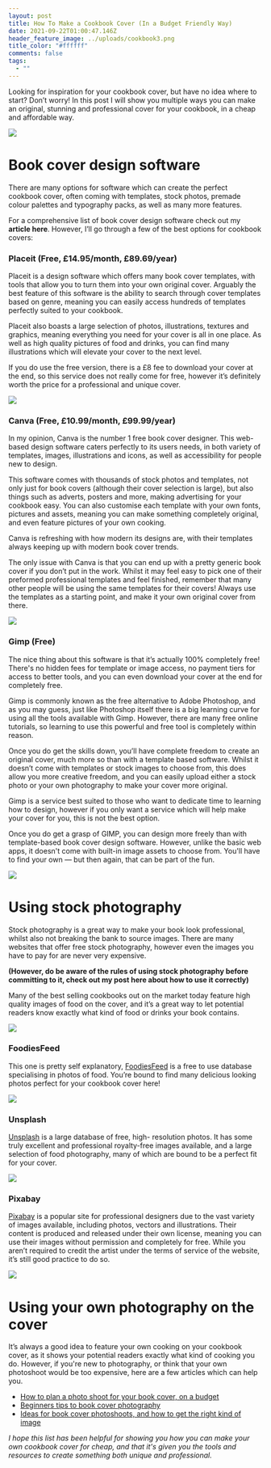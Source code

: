 ```yaml
---
layout: post
title: How To Make a Cookbook Cover (In a Budget Friendly Way)
date: 2021-09-22T01:00:47.146Z
header_feature_image: ../uploads/cookbook3.png
title_color: "#ffffff"
comments: false
tags:
  - ""
---
```

<!--StartFragment-->

Looking for inspiration for your cookbook cover, but have no idea where to start? Don’t worry! In this post I will show you multiple ways you can make an original, stunning and professional cover for your cookbook, in a cheap and affordable way.

![](../uploads/cookbook1.png)



# Book cover design software



There are many options for software which can create the perfect cookbook cover, often coming with templates, stock photos, premade colour palettes and typography packs, as well as many more features. 



For a comprehensive list of book cover design software check out my **article here**. However, I’ll go through a few of the best options for cookbook covers:



### Placeit (Free, £14.95/month, £89.69/year)

Placeit is a design software which offers many book cover templates, with tools that allow you to turn them into your own original cover. Arguably the best feature of this software is the ability to search through cover templates based on genre, meaning you can easily access hundreds of templates perfectly suited to your cookbook.

Placeit also boasts a large selection of photos, illustrations, textures and graphics, meaning everything you need for your cover is all in one place. As well as high quality pictures of food and drinks, you can find many illustrations which will elevate your cover to the next level.

If you do use the free version, there is a £8 fee to download your cover at the end, so this service does not really come for free, however it’s definitely worth the price for a professional and unique cover.

![](../uploads/cookbook5.png)



### Canva (Free, £10.99/month, £99.99/year)

In my opinion, Canva is the number 1 free book cover designer. This web-based design software caters perfectly to its users needs, in both variety of templates, images, illustrations and icons, as well as accessibility for people new to design.

This software comes with thousands of stock photos and templates, not only just for book covers (although their cover selection is large), but also things such as adverts, posters and more, making advertising for your cookbook easy. You can also customise each template with your own fonts, pictures and assets, meaning you can make something completely original, and even feature pictures of your own cooking.

Canva is refreshing with how modern its designs are, with their templates always keeping up with modern book cover trends.

The only issue with Canva is that you can end up with a pretty generic book cover if you don’t put in the work. Whilst it may feel easy to pick one of their preformed professional templates and feel finished, remember that many other people will be using the same templates for their covers! Always use the templates as a starting point, and make it your own original cover from there.

![](../uploads/cookbook6.png)



### Gimp (Free)

The nice thing about this software is that it’s actually 100% completely free! There's no hidden fees for template or image access, no payment tiers for access to better tools, and you can even download your cover at the end for completely free.

Gimp is commonly known as the free alternative to Adobe Photoshop, and as you may guess, just like Photoshop itself there is a big learning curve for using all the tools available with Gimp. However, there are many free online tutorials, so learning to use this powerful and free tool is completely within reason. 

Once you do get the skills down, you’ll have complete freedom to create an original cover, much more so than with a template based software. Whilst it doesn’t come with templates or stock images to choose from, this does allow you more creative freedom, and you can easily upload either a stock photo or your own photography to make your cover more original.

Gimp is a service best suited to those who want to dedicate time to learning how to design, however if you only want a service which will help make your cover for you, this is not the best option.

Once you do get a grasp of GIMP, you can design more freely than with template-based book cover design software. However, unlike the basic web apps, it doesn't come with built-in image assets to choose from. You'll have to find your own — but then again, that can be part of the fun.

![](../uploads/cookbook7.png)



# Using stock photography

Stock photography is a great way to make your book look professional, whilst also not breaking the bank to source images. There are many websites that offer free stock photography, however even the images you have to pay for are never very expensive. 

**(However, do be aware of the rules of using stock photography before committing to it, check out my post here about how to use it correctly)**

Many of the best selling cookbooks out on the market today feature high quality images of food on the cover, and it’s a great way to let potential readers know exactly what kind of food or drinks your book contains.

![](../uploads/cookbook4.png)



### FoodiesFeed

This one is pretty self explanatory, [FoodiesFeed](https://www.foodiesfeed.com/) is a free to use database specialising in photos of food. You’re bound to find many delicious looking photos perfect for your cookbook cover here!

![](../uploads/cookbook8.png)



### Unsplash

[Unsplash](https://unsplash.com/) is a large database of free, high- resolution photos. It has some truly excellent and professional royalty-free images available, and a large selection of food photography, many of which are bound to be a perfect fit for your cover.

![](../uploads/cookbook9.png)



### Pixabay

[Pixabay](https://pixabay.com/) is a popular site for professional designers due to the vast variety of images available, including photos, vectors and illustrations. Their content is produced and released under their own license, meaning you can use their images without permission and completely for free. While you aren’t required to credit the artist under the terms of service of the website, it’s still good practice to do so.

![](../uploads/cookbook10.png)



# Using your own photography on the cover



It’s always a good idea to feature your own cooking on your cookbook cover, as it shows your potential readers exactly what kind of cooking you do. However, if you're new to photography, or think that your own photoshoot would be too expensive, here are a few articles which can help you.

* [How to plan a photo shoot for your book cover, on a budget](https://melyssawilliams.com/how-to-plan-a-book-cover-photo-shoot/)
* [Beginners tips to book cover photography ](https://brutallyhonestmicrostock.com/2019/08/06/7-tips-on-getting-started-in-book-cover-photography/)
* [Ideas for book cover photoshoots, and how to get the right kind of image](https://digital-photography-school.com/shoot-images-for-book-covers/)

[](https://brutallyhonestmicrostock.com/2019/08/06/7-tips-on-getting-started-in-book-cover-photography/)



*I hope this list has been helpful for showing you how you can make your own cookbook cover for cheap, and that it's given you the tools and resources to create something both unique and professional.*



<!--EndFragment-->